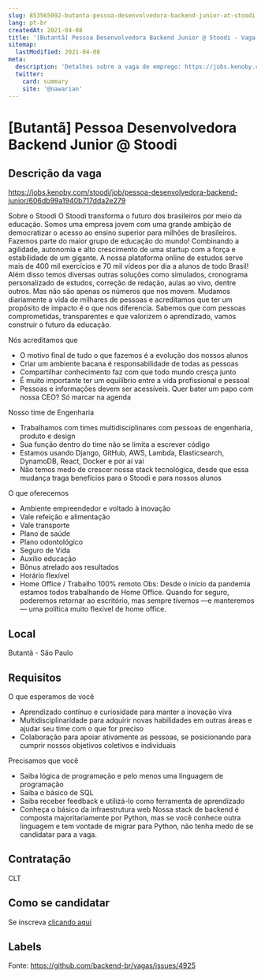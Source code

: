```yaml
---
slug: 853565092-butanta-pessoa-desenvolvedora-backend-junior-at-stoodi
lang: pt-br
createdAt: 2021-04-08
title: '[Butantã] Pessoa Desenvolvedora Backend Junior @ Stoodi - Vaga de Emprego'
sitemap:
  lastModified: 2021-04-08
meta:
  description: 'Detalhes sobre a vaga de emprego: https://jobs.kenoby.com/stoodi/job/pessoa-desenvolvedora-backend-junior/606db99a1940b717dda2e279 Sobre o Stoodi O Stoodi transforma o futuro dos brasileiros por meio da educação. Somos uma empresa jovem com uma grande ambição de democratizar o acesso ao ensino superior para milhões de brasileiros. Fazemos parte do maior grupo de educação do mundo! Combinando a agilidade, autonomia e alto crescimento de uma startup com a força e estabilidade de um gigante. A nossa plataforma online de estudos serve mais de 400 mil exercícios e 70 mil vídeos por dia a alunos de todo Brasil! Além disso temos diversas outras soluções como simulados, cronograma personalizado de estudos, correção de redação, aulas ao vivo, dentre outros. Mas não são apenas os números que nos movem. Mudamos diariamente a vida de milhares de pessoas e acreditamos que ter um propósito de impacto é o que nos diferencia. Sabemos que com pessoas comprometidas, transparentes e que valorizem o aprendizado, vamos construir o futuro da educação. Nós acreditamos que - O motivo final de tudo o que fazemos é a evolução dos nossos alunos - Criar um ambiente bacana é responsabilidade de todas as pessoas - Compartilhar conhecimento faz com que todo mundo cresça junto - É muito importante ter um equilíbrio entre a vida profissional e pessoal - Pessoas e informações devem ser acessíveis. Quer bater um papo com nossa CEO? Só marcar na agenda Nosso time de Engenharia - Trabalhamos com times multidisciplinares com pessoas de engenharia, produto e design - Sua função dentro do time não se limita a escrever código - Estamos usando Django, GitHub, AWS, Lambda, Elasticsearch, DynamoDB, React, Docker e por aí vai - Não temos medo de crescer nossa stack tecnológica, desde que essa mudança traga benefícios para o Stoodi e para nossos alunos O que oferecemos - Ambiente empreendedor e voltado à inovação - Vale refeição e alimentação - Vale transporte - Plano de saúde - Plano odontológico - Seguro de Vida - Auxílio educação - Bônus atrelado aos resultados - Horário flexível - Home Office / Trabalho 100% remoto Obs: Desde o início da pandemia estamos todos trabalhando de Home Office. Quando for seguro, poderemos retornar ao escritório, mas sempre tivemos —e manteremos— uma política muito flexível de home office.'
  twitter:
    card: summary
    site: '@nawarian'
---
```


# [Butantã] Pessoa Desenvolvedora Backend Junior @ Stoodi

## Descrição da vaga

https://jobs.kenoby.com/stoodi/job/pessoa-desenvolvedora-backend-junior/606db99a1940b717dda2e279

Sobre o Stoodi
O Stoodi transforma o futuro dos brasileiros por meio da educação.
Somos uma empresa jovem com uma grande ambição de democratizar o acesso ao ensino superior para milhões de brasileiros.
Fazemos parte do maior grupo de educação do mundo! Combinando a agilidade, autonomia e alto crescimento de uma startup com a força e estabilidade de um gigante.
A nossa plataforma online de estudos serve mais de 400 mil exercícios e 70 mil vídeos por dia a alunos de todo Brasil!
Além disso temos diversas outras soluções como simulados, cronograma personalizado de estudos, correção de redação, aulas ao vivo, dentre outros.
Mas não são apenas os números que nos movem. Mudamos diariamente a vida de milhares de pessoas e acreditamos que ter um propósito de impacto é o que nos diferencia.
Sabemos que com pessoas comprometidas, transparentes e que valorizem o aprendizado, vamos construir o futuro da educação.

Nós acreditamos que
- O motivo final de tudo o que fazemos é a evolução dos nossos alunos
- Criar um ambiente bacana é responsabilidade de todas as pessoas
- Compartilhar conhecimento faz com que todo mundo cresça junto
- É muito importante ter um equilíbrio entre a vida profissional e pessoal
- Pessoas e informações devem ser acessíveis. Quer bater um papo com nossa CEO? Só marcar na agenda

Nosso time de Engenharia
- Trabalhamos com times multidisciplinares com pessoas de engenharia, produto e design
- Sua função dentro do time não se limita a escrever código
- Estamos usando Django, GitHub, AWS, Lambda, Elasticsearch, DynamoDB, React, Docker e por aí vai
- Não temos medo de crescer nossa stack tecnológica, desde que essa mudança traga benefícios para o Stoodi e para nossos alunos

O que oferecemos
- Ambiente empreendedor e voltado à inovação
- Vale refeição e alimentação
- Vale transporte
- Plano de saúde
- Plano odontológico
- Seguro de Vida
- Auxílio educação
- Bônus atrelado aos resultados
- Horário flexível
- Home Office / Trabalho 100% remoto
Obs: Desde o início da pandemia estamos todos trabalhando de Home Office. Quando for seguro, poderemos retornar ao escritório, mas sempre tivemos —e manteremos— uma política muito flexível de home office.

## Local

Butantã - São Paulo

## Requisitos

O que esperamos de você
- Aprendizado contínuo e curiosidade para manter a inovação viva
- Multidisciplinaridade para adquirir novas habilidades em outras áreas e ajudar seu time com o que for preciso
- Colaboração para apoiar ativamente as pessoas, se posicionando para cumprir nossos objetivos coletivos e individuais

Precisamos que você
- Saiba lógica de programação e pelo menos uma linguagem de programação
- Saiba o básico de SQL
- Saiba receber feedback e utilizá-lo como ferramenta de aprendizado
- Conheça o básico da infraestrutura web
Nossa stack de backend é composta majoritariamente por Python, mas se você conhece outra linguagem e tem vontade de migrar para Python, não tenha medo de se candidatar para a vaga.

## Contratação

CLT

## Como se candidatar

Se inscreva [clicando aqui](https://www.pyjobs.com.br/job/2390)

## Labels



Fonte: https://github.com/backend-br/vagas/issues/4925